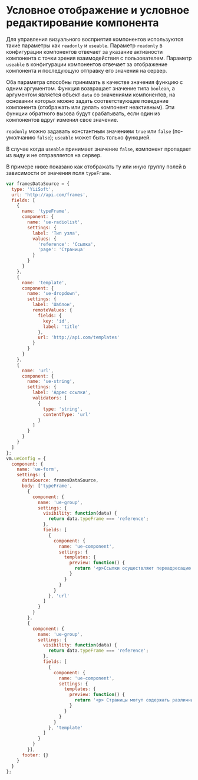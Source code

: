 # Условное отображение и условное редактирование компонента

Для управления визуального восприятия компонентов используются такие параметры как `readonly` и `useable`.
Параметр `readonly` в конфигурации компонентов отвечает за указание активности компонента с точки зрения взаимодействия с пользователем.
Параметр `useable` в конфигурации компонентов отвечает за отображение компонента и последующую отправку его значения на сервер.

Оба параметра способны принимать в качестве значения функцию с одним аргументом. Функция возвращает значение типа `boolean`, а аргументом является объект `data` со значениями компонентов, на основании которых можно задать соответствующее поведение компонента (отображать или делать компонент неактивным).
Эти функции обратного вызова будут срабатывать, если один из компонентов вдруг изменил свое значение.

`readonly` можно задавать константным значением `true` или `false` (по-умолчанию `false`);
`useable` может быть только функцией.

В случае когда `useable` принимает значение `false`, компонент пропадает из виду и не отправляется на сервер.

В примере ниже показано как отображать ту или иную группу полей в зависимости от значения поля `typeFrame`.

```javascript
var framesDataSource = {
  type: 'YiiSoft',
  url: 'http://api.com/frames',
  fields: [
    {
      name: 'typeFrame',
      component: {
        name: 'ue-radiolist',
        settings: {
          label: 'Тип узла',
          values: {
            'reference': 'Ссылка',
            'page': 'Страница'
          }
        }
      }
    },
    {
      name: 'template',
      component: {
        name: 'ue-dropdown',
        settings: {
          label: 'Шаблон',
          remoteValues: {
            fields: {
              key: 'id',
              label: 'title'
            },
            url: 'http://api.com/templates'
          }
        }
      }
    },
    {
      name: 'url',
      component: {
        name: 'ue-string',
        settings: {
          label: 'Адрес ссылки',
          validators: [
            {
              type: 'string',
              contentType: 'url'
            }
          ]
        }
      }
    }
  ]
};
vm.ueConfig = {
  component: {
    name: 'ue-form',
    settings: {
      dataSource: framesDataSource,
      body: ['typeFrame',
        {
          component: {
            name: 'ue-group',
            settings: {
              visibility: function(data) {
                return data.typeFrame === 'reference';
              },
              fields: [
                {
                  component: {
                    name: 'ue-component',
                    settings: {
                      templates: {
                        preview: function() {
                          return '<p>Ссылки осуществляют переадресацию по указанному URL.</p>';
                        }
                      }
                    }
                  }
                }, 'url'
              ]
            }
          }
        },
        {
          component: {
            name: 'ue-group',
            settings: {
              visibility: function(data) {
                return data.typeFrame === 'reference';
              },
              fields: [
                {
                  component: {
                    name: 'ue-component',
                    settings: {
                      templates: {
                        preview: function() {
                          return '<p> Страницы могут содержать различный настраиваемый контент, определенный шаблонами. </p>';
                        }
                      }
                    }
                  }
                }, 'template'
              ]
            }
          }
        }],
      footer: {}
    }
  }
};
```
